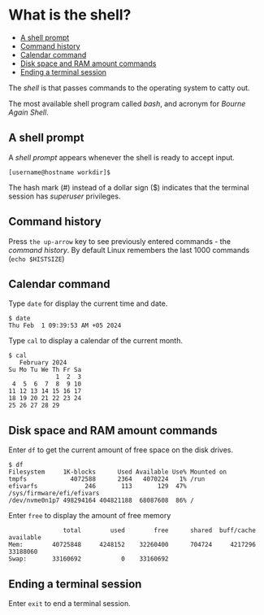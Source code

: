 # What is the shell?

- [A shell prompt](#a-shell-prompt)
- [Command history](#command-history)
- [Calendar command](#calendar-command)
- [Disk space and RAM amount commands](#disk-space-and-ram-amount-commands)
- [Ending a terminal session](#ending-a-terminal-session)

The *shell* is that passes commands to the operating system to catty out.

The most available shell program called *bash*, and acronym for *Bourne Again Shell*.

## A shell prompt

A *shell prompt* appears whenever the shell is ready to accept input.

```console
[username@hostname workdir]$
```

The hash mark (#) instead of a dollar sign ($) indicates that the terminal session has *superuser* privileges.

## Command history

Press `the up-arrow` key to see previously entered commands - the *command history*. By default Linux remembers the last 1000 commands (`echo $HISTSIZE`)

## Calendar command

Type `date` for display the current time and date.

```console
$ date
Thu Feb  1 09:39:53 AM +05 2024
```

Type `cal` to display a calendar of the current month.

```console
$ cal
   February 2024      
Su Mo Tu We Th Fr Sa  
             1  2  3  
 4  5  6  7  8  9 10  
11 12 13 14 15 16 17  
18 19 20 21 22 23 24  
25 26 27 28 29        
```

## Disk space and RAM amount commands

Enter `df` to get the current amount of free space on the disk drives.

```console
$ df
Filesystem     1K-blocks      Used Available Use% Mounted on
tmpfs            4072588      2364   4070224   1% /run
efivarfs             246       113       129  47% /sys/firmware/efi/efivars
/dev/nvme0n1p7 498294164 404821188  68087608  86% /
```

Enter `free` to display the amount of free memory

```console
               total        used        free      shared  buff/cache   available
Mem:        40725848     4248152    32260400      704724     4217296    33188060
Swap:       33160692           0    33160692
```

## Ending a terminal session

Enter `exit` to end a terminal session.
